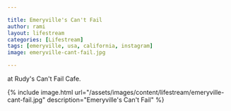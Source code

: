 ```yaml
---

title: Emeryville's Can't Fail
author: rami
layout: lifestream 
categories: [Lifestream]
tags: [emeryville, usa, california, instagram] 
image: emeryville-cant-fail.jpg

---
```


at Rudy's Can't Fail Cafe.

{% include image.html url="/assets/images/content/lifestream/emeryville-cant-fail.jpg" description="Emeryville's Can't Fail" %}


